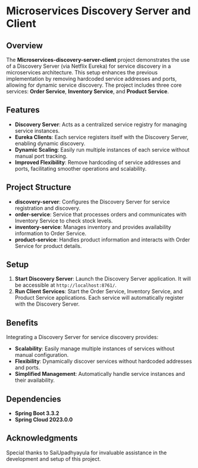 
# Microservices Discovery Server and Client

## Overview

The **Microservices-discovery-server-client** project demonstrates the use of a Discovery Server (via Netflix Eureka) for service discovery in a microservices architecture. This setup enhances the previous implementation by removing hardcoded service addresses and ports, allowing for dynamic service discovery. The project includes three core services: **Order Service**, **Inventory Service**, and **Product Service**.

## Features

- **Discovery Server**: Acts as a centralized service registry for managing service instances.
- **Eureka Clients**: Each service registers itself with the Discovery Server, enabling dynamic discovery.
- **Dynamic Scaling**: Easily run multiple instances of each service without manual port tracking.
- **Improved Flexibility**: Remove hardcoding of service addresses and ports, facilitating smoother operations and scalability.

## Project Structure

- **discovery-server**: Configures the Discovery Server for service registration and discovery.
- **order-service**: Service that processes orders and communicates with Inventory Service to check stock levels.
- **inventory-service**: Manages inventory and provides availability information to Order Service.
- **product-service**: Handles product information and interacts with Order Service for product details.

## Setup

1. **Start Discovery Server**: Launch the Discovery Server application. It will be accessible at `http://localhost:8761/`.
2. **Run Client Services**: Start the Order Service, Inventory Service, and Product Service applications. Each service will automatically register with the Discovery Server.

## Benefits

Integrating a Discovery Server for service discovery provides:
- **Scalability**: Easily manage multiple instances of services without manual configuration.
- **Flexibility**: Dynamically discover services without hardcoded addresses and ports.
- **Simplified Management**: Automatically handle service instances and their availability.

## Dependencies

- **Spring Boot 3.3.2**
- **Spring Cloud 2023.0.0**

## Acknowledgments

Special thanks to SaiUpadhyayula for invaluable assistance in the development and setup of this project.

